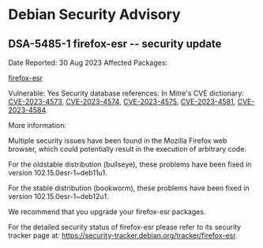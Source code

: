 
Debian Security Advisory
========================


DSA-5485-1 firefox-esr -- security update
-----------------------------------------



Date Reported:
30 Aug 2023
Affected Packages:

[firefox-esr](https://packages.debian.org/src:firefox-esr)

Vulnerable:
Yes
Security database references:
In Mitre's CVE dictionary: [CVE-2023-4573](https://security-tracker.debian.org/tracker/CVE-2023-4573), [CVE-2023-4574](https://security-tracker.debian.org/tracker/CVE-2023-4574), [CVE-2023-4575](https://security-tracker.debian.org/tracker/CVE-2023-4575), [CVE-2023-4581](https://security-tracker.debian.org/tracker/CVE-2023-4581), [CVE-2023-4584](https://security-tracker.debian.org/tracker/CVE-2023-4584).  

More information:

Multiple security issues have been found in the Mozilla Firefox
web browser, which could potentially result in the execution
of arbitrary code.


For the oldstable distribution (bullseye), these problems have been fixed
in version 102.15.0esr-1~deb11u1.


For the stable distribution (bookworm), these problems have been fixed in
version 102.15.0esr-1~deb12u1.


We recommend that you upgrade your firefox-esr packages.


For the detailed security status of firefox-esr please refer to
its security tracker page at:
<https://security-tracker.debian.org/tracker/firefox-esr>.





